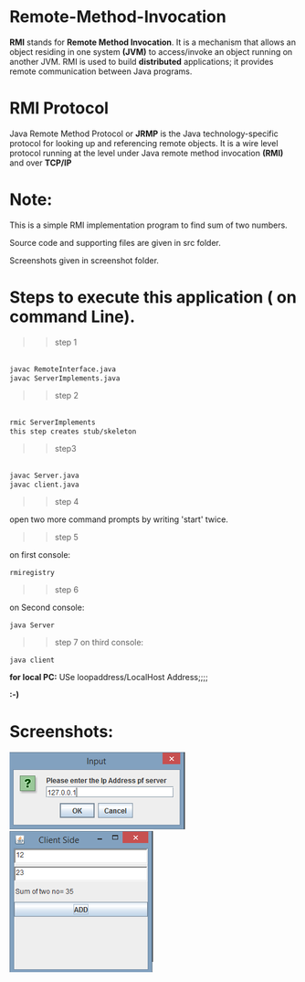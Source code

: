 # Remote-Method-Invocation

**RMI** stands for **Remote Method Invocation**. It is a mechanism that allows an object residing in one system **(JVM)** to access/invoke an object running on another JVM. RMI is used to build **distributed** applications; it provides remote communication between Java programs.

# RMI Protocol
Java Remote Method Protocol or **JRMP** is the Java technology-specific protocol for looking up and referencing remote objects. It is a wire level protocol running at the level under Java remote method invocation **(RMI)** and over **TCP/IP**


# Note:
This is a simple RMI implementation program to find sum of two numbers.

Source code and supporting files are given in src folder.

Screenshots given in screenshot folder.


# Steps to execute this application ( on command Line).

>> step 1

```

javac RemoteInterface.java
javac ServerImplements.java

```

>> step 2

```

rmic ServerImplements
this step creates stub/skeleton

```

>> step3 

```

javac Server.java
javac client.java

```

>> step 4 

open two more command prompts by writing 'start' twice.

>> step 5

on first console:

```
rmiregistry

```

>> step 6

on Second console:

```
java Server

```

>> step 7
on third console:

```
java client

```

**for local PC:**
USe loopaddress/LocalHost Address;;;;


**:-)**

# Screenshots:

![alt text](https://raw.githubusercontent.com/Atul-Anand-Jha/Remote-Method-Invocation/master/screenshots/Screenshot%20(339).png)
![alt text](https://raw.githubusercontent.com/Atul-Anand-Jha/Remote-Method-Invocation/master/screenshots/Screenshot%20(340).png)
